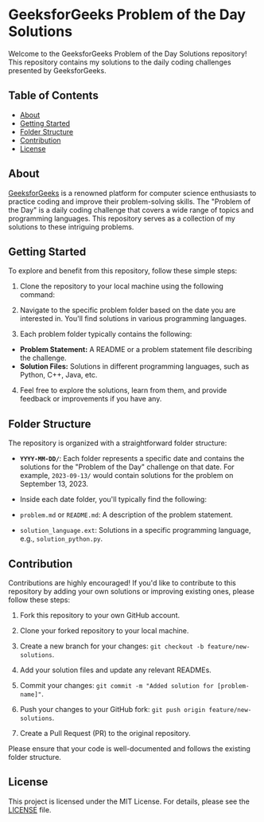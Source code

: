 # GeeksforGeeks Problem of the Day Solutions

Welcome to the GeeksforGeeks Problem of the Day Solutions repository! This repository contains my solutions to the daily coding challenges presented by GeeksforGeeks.

## Table of Contents

- [About](#about)
- [Getting Started](#getting-started)
- [Folder Structure](#folder-structure)
- [Contribution](#contribution)
- [License](#license)

## About

[GeeksforGeeks](https://www.geeksforgeeks.org/) is a renowned platform for computer science enthusiasts to practice coding and improve their problem-solving skills. The "Problem of the Day" is a daily coding challenge that covers a wide range of topics and programming languages. This repository serves as a collection of my solutions to these intriguing problems.

## Getting Started

To explore and benefit from this repository, follow these simple steps:

1. Clone the repository to your local machine using the following command:

2. Navigate to the specific problem folder based on the date you are interested in. You'll find solutions in various programming languages.

3. Each problem folder typically contains the following:
- **Problem Statement:** A README or a problem statement file describing the challenge.
- **Solution Files:** Solutions in different programming languages, such as Python, C++, Java, etc.

4. Feel free to explore the solutions, learn from them, and provide feedback or improvements if you have any.

## Folder Structure

The repository is organized with a straightforward folder structure:

- **`YYYY-MM-DD/`**: Each folder represents a specific date and contains the solutions for the "Problem of the Day" challenge on that date. For example, `2023-09-13/` would contain solutions for the problem on September 13, 2023.

- Inside each date folder, you'll typically find the following:
- `problem.md` or `README.md`: A description of the problem statement.
- `solution_language.ext`: Solutions in a specific programming language, e.g., `solution_python.py`.

## Contribution

Contributions are highly encouraged! If you'd like to contribute to this repository by adding your own solutions or improving existing ones, please follow these steps:

1. Fork this repository to your own GitHub account.

2. Clone your forked repository to your local machine.

3. Create a new branch for your changes: `git checkout -b feature/new-solutions`.

4. Add your solution files and update any relevant READMEs.

5. Commit your changes: `git commit -m "Added solution for [problem-name]"`.

6. Push your changes to your GitHub fork: `git push origin feature/new-solutions`.

7. Create a Pull Request (PR) to the original repository.

Please ensure that your code is well-documented and follows the existing folder structure.

## License

This project is licensed under the MIT License. For details, please see the [LICENSE](LICENSE) file.

